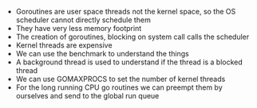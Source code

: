 - Goroutines are user space threads not the kernel space, so the OS scheduler cannot directly schedule them
- They have very less memory footprint
- The creation of goroutines, blocking on system call calls the scheduler
- Kernel threads are expensive
- We can use the benchmark to understand the things
- A background thread is used to understand if the thread is a blocked thread
- We can use GOMAXPROCS to set the number of kernel threads
- For the long running CPU go routines we can preempt them by ourselves and send to the global run queue
